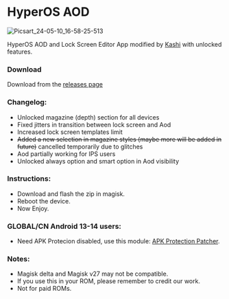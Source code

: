 # HyperOS AOD
![Picsart_24-05-10_16-58-25-513](https://github.com/Mods-Center/HyperOS-AOD/assets/83476983/cc6a3c77-aaef-4762-8150-3434ef1bad50)

HyperOS AOD and Lock Screen Editor App modified by [Kashi](https://t.me/kakashi1v1) with unlocked features.

### Download
Download from the [releases page](https://github.com/Mods-Center/HyperOS-AOD/releases)

### Changelog:
- Unlocked magazine (depth) section for all devices 
- Fixed jitters in transition between lock screen and Aod
- Increased lock screen templates limit
- ~~Added a new selection in magazine styles (maybe more will be added in future)~~ cancelled temporarily due to glitches 
- Aod partially working for IPS users 
- Unlocked always option and smart option in Aod visibility

### Instructions:
- Download and flash the zip in magisk.
- Reboot the device.
- Now Enjoy.

### GLOBAL/CN Android 13-14 users:
- Need APK Protecion disabled, use this module: [APK Protection Patcher](https://github.com/Mods-Center/Apk-Protection-Patch).

### Notes:
- Magisk delta and Magisk v27 may not be compatible.
- If you use this in your ROM, please remember to credit our work.
- Not for paid ROMs.

